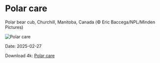 # Polar care

Polar bear cub, Churchill, Manitoba, Canada (© Eric Baccega/NPL/Minden Pictures)

![Polar care](https://bing.com/th?id=OHR.PolarCub_EN-US2740470421_UHD.jpg&rf=LaDigue_UHD.jpg&pid=hp&w=1024&h=576&rs=1&c=4)

Date: 2025-02-27

Download 4k: [Polar care](https://bing.com/th?id=OHR.PolarCub_EN-US2740470421_UHD.jpg&rf=LaDigue_UHD.jpg&pid=hp&w=3840&h=2160&rs=1&c=4)

